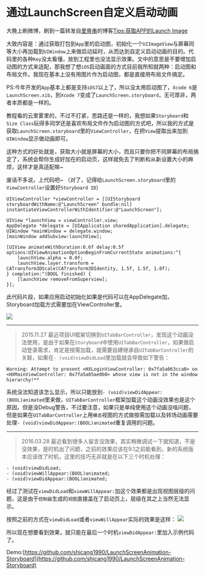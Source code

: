 # 通过LaunchScreen自定义启动动画

大晚上刷微博，刷到一篇转发自[里脊串](http://adad184.com/)的博客[Tips:获取APP的Launch Image](http://adad184.com/2015/10/15/tips-access-current-launch-image/)

大致内容是：通过获取打包到`App`里的启动图，初始化一个`UIImageView`与屏幕同等大小再加载到`UIWindow`上来做启动延时，从而达到自定义启动动画的目的。代码里的各种`Key`没太看懂，放到工程里也没法显示效果。文中的意思是不要增加启动图的方式来适配，那我想了想`iOS`启动画面的方式目前我所知就两种：启动图和布局文件。我现在基本上没有用图片作为启动图，都是直接用布局文件搞定。

PS:今年开发的`App`基本上都是支持`iOS7`以上了，所以没太用启动图了，`Xcode 6`是`LaunchScreen.xib`，到`Xcode 7`变成了`LaunchScreen.storyboard`，无可厚非，两者本质都是一样的。

教程看的云里雾里的，不过不打紧，思路还是一样的，我想如果`Storyboard`和`Size Class`玩得多同学还是喜欢布局文件作为启动图的方式吧，所以我的方式是获取`LaunchScreen.storyboard`里的`ViewController`，在把`View`提取出来加到`UIWindow`显示做动画即可。

这种方式的好处就是，获取大小就是屏幕的大小，而且只要你把不同屏幕的布局搞定了，系统会帮你生成好加在的启动页，这样就免去了判断和从新设置大小的麻烦，这样才是真适配嘛~

废话不多说，上代码吧~
（对了，记得给`LaunchScreen.storyboard`里的`ViewController`设置好`Storyboard ID`）

```objc
UIViewController *viewController = [[UIStoryboard storyboardWithName:@"LaunchScreen" bundle:nil] instantiateViewControllerWithIdentifier:@"LaunchScreen"];

UIView *launchView = viewController.view;
AppDelegate *delegate = [UIApplication sharedApplication].delegate;
UIWindow *mainWindow = delegate.window;
[mainWindow addSubview:launchView];

[UIView animateWithDuration:0.6f delay:0.5f options:UIViewAnimationOptionBeginFromCurrentState animations:^{
    launchView.alpha = 0.0f;
    launchView.layer.transform = CATransform3DScale(CATransform3DIdentity, 1.5f, 1.5f, 1.0f);
} completion:^(BOOL finished) {
    [launchView removeFromSuperview];
}];
```

此代码片段，如果应用启动初始化如果是代码可以在AppDelegate加，Storyboard加载方式需要加在ViewController里。

![](http://upload-images.jianshu.io/upload_images/311224-de90122b4efd3d63.gif?imageMogr2/auto-orient/strip)

---
>2015.11.27
最近项目UI框架切换到`UITabBarController`，发现这个动画没法使用，是由于如果在`Storyboard`中使用`UITabBarController`，如果做启动登录需求，肯定是按需加载，就需要自建继承自`UITabBarController`的关联，如果在`- (void)viewDidLoad`里加载就会导致如下警告：
```
Warning: Attempt to present <HXLoginViewController: 0x7fa5a063cca0> on <HXMainViewController: 0x7fa5a05ae0b0> whose view is not in the window hierarchy!**
```
系统没法知道该怎么显示，所以只能放到`- (void)viewDidAppear:(BOOL)animated`里来做，`UITabBarController`框架加载这个动画没效果也是这个原因，但是没Debug警告，不过要注意，如果只是单纯使用这个动画没啥问题，但是如果在`UITabBarController`上用`模态`视图的方式做按需加载以及转场动画需要处理`- (void)viewDidAppear:(BOOL)animated`重复调用的问题。

---
>2016.03.28
最近看到很多人留言没效果，其实稍微调试一下就知道，不是没效果，是时机出了问题，之前的效果应该在9.1之前能看到，新的系统版本应该改了时机，这里的技巧无非就是在以下三个时机处理：
```objc
- (void)viewDidLoad;
- (void)viewWillAppear:(BOOL)animated;
- (void)viewDidAppear:(BOOL)animated;
```

经过了测试在`viewDidLoad`和`viewWillAppear:`加这个效果都是出现视图层级的问题，这是由于`控制器`生成的`视图`直接盖在了启动页上，层级在其之上当然无法显示。

按照之前的方式在`viewDidLoad`或者`viewWillAppear`实际的效果是这样：
![](http://upload-images.jianshu.io/upload_images/311224-bcbd799350ccbc33.png?imageMogr2/auto-orient/strip%7CimageView2/2/w/1240)

所以现在想要看到效果，就只能在最后一个时机`viewDidAppear:`里加入示例代码了。

Demo:[https://github.com/shicang1990/LaunchScreenAnimation-Storyboard](https://github.com/shicang1990/LaunchScreenAnimation-Storyboard)
